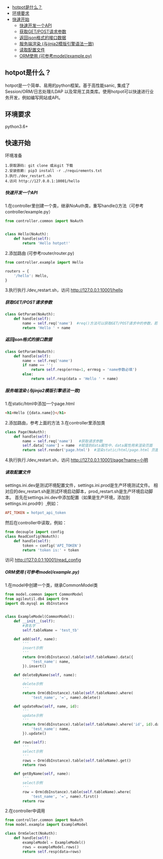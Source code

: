 

- [hotpot是什么？](#hotpot是什么)
- [环境要求](#环境要求)
- [快速开始](#快速开始)
  - [快速开发一个API](#快速开发一个api)
  - [获取GET/POST请求参数](#获取getpost请求参数)
  - [返回json格式的接口数据](#返回json格式的接口数据)
  - [服务端渲染 (与jinja2模版引擎语法一致)](#服务端渲染-与jinja2模版引擎语法一致)
  - [读取配置文件](#读取配置文件)
  - [ORM使用 (可参考model/example.py)](#orm使用-可参考modelexamplepy)

## hotpot是什么？

hotpot是一个简单、易用的python框架。基于高性能sanic, 集成了Session/ORM/日志处理/LDAP 以及常用工具类库。使用hotpot可以快速进行业务开发，例如编写网站或API。


## 环境要求
python3.6+

## 快速开始

环境准备
```shell script
1.获取源码: git clone 或从git 下载
2.安装依赖: pip3 install -r ./requirements.txt
3.执行./dev_restart.sh
4.访问 http://127.0.0.1:10001/hello 
```


##### 快速开发一个API
1.在controller里创建一个类，继承NoAuth类，重写handle()方法（可参考controller/example.py）
```python
from controller.common import NoAuth


class Hello(NoAuth):
    def handle(self):
        return 'Hello hotpot!'
```

2.添加路由 (可参考router/router.py)
```python
from controller.example import Hello

routers = {
    '/hello': Hello,
}
```
3.执行执行./dev_restart.sh，访问 http://127.0.0.1:10001/hello

##### 获取GET/POST请求参数
```python
class GetParam(NoAuth):
    def handle(self):
        name = self.req('name')  #req()方法可以获取GET/POST请求中的参数，若参数不存在返回空字符串
        return 'Hello ' + name
```

##### 返回json格式的接口数据
```python
class GetParam(NoAuth):
    def handle(self):
        name = self.req('name')
        if name == '':
            return self.resp(errno=1, errmsg = 'name参数必填')
        else:
            return self.resp(data = 'Hello ' + name)
```
##### 服务端渲染 (与jinja2模版引擎语法一致)
1.在static/html中添加一个page.html
```html
<h1>Hello {{data.name}}</h1>
```
2.添加路由，参考上面的方法
3.在controller里添加类
```python
class Page(NoAuth):
    def handle(self):
        name = self.req('name')   #获取请求参数
        self.data['name'] = name  #赋值到data属性中，data属性用来渲染页面
        return self.render('page.html')  #渲染static/html/page.html 页面
```
4.执行执行./dev_restart.sh，访问 http://127.0.0.1:10001/page?name=小明

##### 读取配置文件
settings.ini.dev是测试环境配置文件，settings.ini.prod是生产环境测试文件。
相对应的dev_restart.sh是测试环境启动脚本，prod_restart.sh是生产环境启动脚本。
首先在settings.ini.dev中添加配置（如果是生产环境，添加到settings.ini.prod中）,例如：
```ini
API_TOKEN = hotpot_api_token
```
然后在controller中读取，例如：
```python
from decouple import config
class ReadConfig(NoAuth):
    def handle(self):
        token = config('API_TOKEN')
        return 'token is:' + token
```
访问 http://127.0.0.1:10001/read_config

##### ORM使用 (可参考model/example.py)
1.在model中创建一个类，继承CommonModel类
```python
from model.common import CommonModel
from agileutil.db4 import Orm
import db.mysql as dbInstance


class ExampleModel(CommonModel):
    def __init__(self):
        #表名字
        self.tableName = 'test_tb'

    def add(self, name):
        '''
        insert示例
        '''
        return Orm(dbInstance).table(self.tableName).data({
            'test_name': name,
        }).insert()

    def deleteByName(self, name):
        '''
        delete示例
        '''
        return Orm(dbInstance).table(self.tableName).where(
            'test_name', '=', name).delete()

    def updateRow(self, name, id):
        '''
        update示例
        '''
        return Orm(dbInstance).table(self.tableName).where('id', id).data({
            'test_name': name,
        }).update()

    def rows(self):
        '''
        select示例
        '''
        rows = Orm(dbInstance).table(self.tableName).get()
        return rows

    def getByName(self, name):
        '''
        select示例
        '''
        row = Orm(dbInstance).table(self.tableName).where(
            'test_name', '=', name).first()
        return row
```
2.在controller中调用
```python
from controller.common import NoAuth
from model.example import ExampleModel

class OrmSelect(NoAuth):
    def handle(self):
        exampleModel = ExampleModel()
        rows = exampleModel.rows()
        return self.resp(data=rows)
```